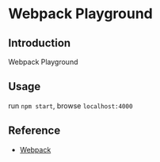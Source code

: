 # Webpack Playground

## Introduction
Webpack Playground

## Usage
run `npm start`, browse `localhost:4000`

## Reference
- [Webpack](https://webpack.js.org/)